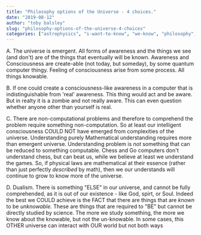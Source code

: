 ```yaml
---
title: "Philosophy options of the Universe - 4 choices."
date: "2019-08-12"
author: "toby balsley" 
slug: "philosophy-options-of-the-universe-4-choices"
categories: ["astrophysics", "i-want-to-know", "we-know", "philosophy", "just-thinking"]
---
```


<!-- wp:paragraph {"dropCap":true} -->
<p class="has-drop-cap">A. The universe is emergent.  All forms of awareness and the things we see (and don't) are of the things that eventually will be known. Awareness and Consciousness are create-able (not today, but someday), by some quantum computer thingy. Feeling of consciousness arise from some process. All things knowable.  </p>
<!-- /wp:paragraph -->

<!-- wp:paragraph {"dropCap":true} -->
<p class="has-drop-cap">B.  If one could create a consciousness-like awareness in a  computer that is indistinguishable from 'real' awareness.  This thing would act and be aware.  But in realty it is a zombie and not really aware. This can even question whether anyone other than yourself is real.</p>
<!-- /wp:paragraph -->

<!-- wp:paragraph {"dropCap":true} -->
<p class="has-drop-cap">C. There are non-computational problems and therefore to comprehend the problem require something non-computation. So at least our intelligent consciousness COULD NOT have emerged from complexities of the universe.  Understanding purely Mathematical understanding requires more than emergent universe. Understanding problem is <em>not </em>something that can be reduced to something computable. Chess and Go computers don't understand chess, but can beat us, while we believe at least we understand the games. So,  if physical laws are mathematical at their essence (rather than just perfectly <em>described </em>by math), then we our understands will continue to grow to know more of the universe.</p>
<!-- /wp:paragraph -->

<!-- wp:paragraph {"dropCap":true} -->
<p class="has-drop-cap">D.    Dualism.  There is something "ELSE" in our universe, and cannot be fully comprehended, as it is out of our existence - like God, spirt, or Soul. Indeed the best we COULD achieve is the FACT that there are things that are <em>known</em> to be <em>unknowable.</em> These are things that are required to "BE" but cannot be directly studied by science.  The more we study something, the more we know about the knowable, but not the un-knowable. In some cases, this OTHER universe can interact with OUR world but not both ways</p>
<!-- /wp:paragraph -->

<!-- wp:paragraph -->
<p></p>
<!-- /wp:paragraph -->
